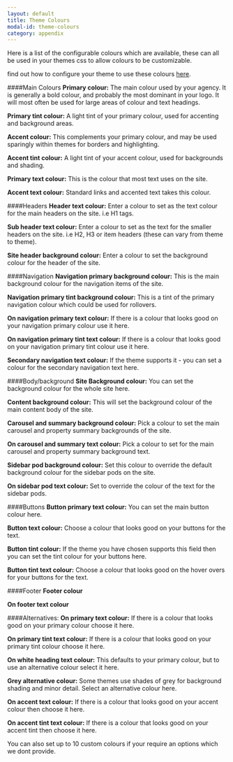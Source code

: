 ```yaml
---
layout: default
title: Theme Colours
modal-id: theme-colours
category: appendix
---
```

Here is a list of the configurable colours which are available, these can all be used in your themes css to allow colours to be customizable.

find out how to configure your theme to use these colours [here](/best-practices/custom-css).

####Main Colours
**Primary colour:** The main colour used by your agency. It is generally a bold colour, and probably the most dominant in your logo. It will most often be used for large areas of colour and text headings.

**Primary tint colour:** A light tint of your primary colour, used for accenting and background areas.

**Accent colour:** This complements your primary colour, and may be used sparingly within themes for borders and highlighting.

**Accent tint colour:** A light tint of your accent colour, used for backgrounds and shading.

**Primary text colour:** This is the colour that most text uses on the site.

**Accent text colour:** Standard links and accented text takes this colour.

####Headers
**Header text colour:** Enter a colour to set as the text colour for the main headers on the site. i.e H1 tags.

**Sub header text colour:** Enter a colour to set as the text for the smaller headers on the site. i.e H2, H3 or item headers (these can vary from theme to theme).

**Site header background colour:** Enter a colour to set the background colour for the header of the site.

####Navigation
**Navigation primary background colour:** This is the main background colour for the navigation items of the site.

**Navigation primary tint background colour:** This is a tint of the primary navigation colour which could be used for rollovers.

**On navigation primary text colour:** If there is a colour that looks good on your navigation primary colour use it here.

**On navigation primary tint text colour:** If there is a colour that looks good on your navigation primary tint colour use it here.

**Secondary navigation text colour:** If the theme supports it - you can set a colour for the secondary navigation text here.

####Body/background
**Site Background colour:** You can set the background colour for the whole site here.

**Content background colour:** This will set the background colour of the main content body of the site.

**Carousel and summary background colour:** Pick a colour to set the main carousel and property summary backgrounds of the site.

**On carousel and summary text colour:** Pick a colour to set for the main carousel and property summary background text.

**Sidebar pod background colour:** Set this colour to override the default background colour for the sidebar pods on the site.

**On sidebar pod text colour:** Set to override the colour of the text for the sidebar pods.

####Buttons
**Button primary text colour:** You can set the main button colour here.

**Button text colour:** Choose a colour that looks good on your buttons for the text.

**Button tint colour:** If the theme you have chosen supports this field then you can set the tint colour for your buttons here.

**Button tint text colour:** Choose a colour that looks good on the hover overs for your buttons for the text.

####Footer
**Footer colour**

**On footer text colour**

####Alternatives:
**On primary text colour:** If there is a colour that looks good on your primary colour choose it here.

**On primary tint text colour:** If there is a colour that looks good on your primary tint colour choose it here.

**On white heading text colour:** This defaults to your primary colour, but to use an alternative colour select it here.

**Grey alternative colour:** Some themes use shades of grey for background shading and minor detail. Select an alternative colour here.

**On accent text colour:** If there is a colour that looks good on your accent colour then choose it here.

**On accent tint text colour:** If there is a colour that looks good on your accent tint then choose it here.

You can also set up to 10 custom colours if your require an options which we dont provide.

